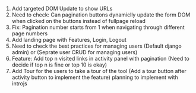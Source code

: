 1. Add targeted DOM Update to show URLs
2. Need to check: Can pagination buttons dynamiclly update the form DOM when clicked on the buttons instead of fullpage reload
3. Fix: Pagination number starts from 1 when navigating through different page numbers
4. Add landing page with Features, Login, Logout
5. Need to check the best practices for managing users (Default django admin) or (Seprate user CRUD for managing users)
6. Feature: Add top n visited links in activity panel with pagination (Need to decide if top n is fine or top 10 is okay)
7. Add Tour for the users to take a tour of the tool (Add a tour button after activity button to implement the feature) planning to implement with introjs
